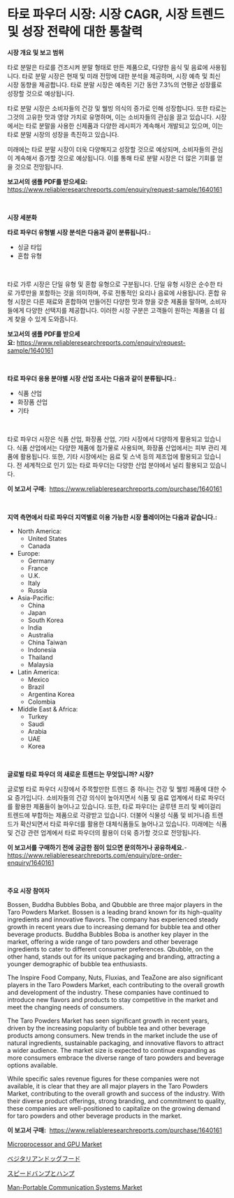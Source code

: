 <p><h1>타로 파우더 시장: 시장 CAGR, 시장 트렌드 및 성장 전략에 대한 통찰력</h1></p><p><strong>시장 개요 및 보고 범위</strong></p>
<p><p>타로 분말은 타로를 건조시켜 분말 형태로 만든 제품으로, 다양한 음식 및 음료에 사용됩니다. 타로 분말 시장은 현재 및 미래 전망에 대한 분석을 제공하며, 시장 예측 및 최신 시장 동향을 제공합니다. 타로 분말 시장은 예측된 기간 동안 7.3%의 연평균 성장률로 성장할 것으로 예상됩니다. </p><p>타로 분말 시장은 소비자들의 건강 및 웰빙 의식의 증가로 인해 성장합니다. 또한 타로는 그것의 고유한 맛과 영양 가치로 유명하며, 이는 소비자들의 관심을 끌고 있습니다. 시장에서는 타로 분말을 사용한 신제품과 다양한 레시피가 계속해서 개발되고 있으며, 이는 타로 분말 시장의 성장을 촉진하고 있습니다.</p><p>미래에는 타로 분말 시장이 더욱 다양해지고 성장할 것으로 예상되며, 소비자들의 관심이 계속해서 증가할 것으로 예상됩니다. 이를 통해 타로 분말 시장은 더 많은 기회를 얻을 것으로 전망됩니다.</p></p>
<p><strong>보고서의 샘플 PDF를 받으세요:</strong> <a href="https://www.reliableresearchreports.com/enquiry/request-sample/1640161">https://www.reliableresearchreports.com/enquiry/request-sample/1640161</a></p>
<p>&nbsp;</p>
<p><strong>시장 세분화</strong></p>
<p><strong>타로 파우더 유형별 시장 분석은 다음과 같이 분류됩니다.:</strong></p>
<p><ul><li>싱글 타입</li><li>혼합 유형</li></ul></p>
<p>&nbsp;</p>
<p><p>타로 가루 시장은 단일 유형 및 혼합 유형으로 구분됩니다. 단일 유형 시장은 순수한 타로 가루만을 포함하는 것을 의미하며, 주로 전통적인 요리나 음료에 사용됩니다. 혼합 유형 시장은 다른 재료와 혼합하여 만들어진 다양한 맛과 향을 갖춘 제품을 말하며, 소비자들에게 다양한 선택지를 제공합니다. 이러한 시장 구분은 고객들이 원하는 제품을 더 쉽게 찾을 수 있게 도와줍니다.</p></p>
<p><strong>보고서의 샘플 PDF를 받으세요:</strong>&nbsp;<a href="https://www.reliableresearchreports.com/enquiry/request-sample/1640161">https://www.reliableresearchreports.com/enquiry/request-sample/1640161</a></p>
<p>&nbsp;</p>
<p><strong> 타로 파우더 응용 분야별 시장 산업 조사는 다음과 같이 분류됩니다.:</strong></p>
<p><ul><li>식품 산업</li><li>화장품 산업</li><li>기타</li></ul></p>
<p>&nbsp;</p>
<p><p>타로 파우더 시장은 식품 산업, 화장품 산업, 기타 시장에서 다양하게 활용되고 있습니다. 식품 산업에서는 다양한 제품에 첨가물로 사용되며, 화장품 산업에서는 피부 관리 제품에 활용됩니다. 또한, 기타 시장에서는 음료 및 스낵 등의 제조업에 활용되고 있습니다. 전 세계적으로 인기 있는 타로 파우더는 다양한 산업 분야에서 널리 활용되고 있습니다.</p></p>
<p><strong>이 보고서 구매:</strong>&nbsp; <a href="https://www.reliableresearchreports.com/purchase/1640161">https://www.reliableresearchreports.com/purchase/1640161</a></p>
<p>&nbsp;</p>
<p><strong>지역 측면에서 타로 파우더 지역별로 이용 가능한 시장 플레이어는 다음과 같습니다.:</strong></p>
<p><ul>
    <li>
        North America:
        <ul>
            <li>United States</li>
            <li>Canada</li>
        </ul>
    </li>
    <li>
        Europe:
        <ul>
            <li>Germany</li>
            <li>France</li>
            <li>U.K.</li>
            <li>Italy</li>
            <li>Russia</li>
        </ul>
    </li>
    <li>
        Asia-Pacific:
        <ul>
            <li>China</li>
            <li>Japan</li>
            <li>South Korea</li>
            <li>India</li>
            <li>Australia</li>
            <li>China Taiwan</li>
            <li>Indonesia</li>
            <li>Thailand</li>
            <li>Malaysia</li>
        </ul>
    </li>
    <li>
        Latin America:
        <ul>
            <li>Mexico</li>
            <li>Brazil</li>
            <li>Argentina Korea</li>
            <li>Colombia</li>
        </ul>
    </li>
    <li>
        Middle East & Africa:
        <ul>
            <li>Turkey</li>
            <li>Saudi</li>
            <li>Arabia</li>
            <li>UAE</li>
            <li>Korea</li>
        </ul>
    </li>
    </ul></p>
<p>&nbsp;</p>
<p><strong>글로벌 타로 파우더 의 새로운 트렌드는 무엇입니까? 시장?</strong></p>
<p><p>글로벌 타로 파우더 시장에서 주목할만한 트렌드 중 하나는 건강 및 웰빙 제품에 대한 수요 증가입니다. 소비자들의 건강 의식이 높아지면서 식품 및 음료 업계에서 타로 파우더를 활용한 제품들이 늘어나고 있습니다. 또한, 타로 파우더는 글루텐 프리 및 베이걸리 트렌드에 부합하는 제품으로 각광받고 있습니다. 더불어 식물성 식품 및 비거니즘 트렌드가 확산되면서 타로 파우더를 활용한 대체식품들도 늘어나고 있습니다. 미래에는 식품 및 건강 관련 업계에서 타로 파우더의 활용이 더욱 증가할 것으로 전망됩니다.</p></p>
<p><strong>이 보고서를 구매하기 전에 궁금한 점이 있으면 문의하거나 공유하세요.</strong>- <a href="https://www.reliableresearchreports.com/enquiry/pre-order-enquiry/1640161">https://www.reliableresearchreports.com/enquiry/pre-order-enquiry/1640161</a></p>
<p>&nbsp;</p>
<p><strong>주요 시장 참여자</strong></p>
<p><p>Bossen, Buddha Bubbles Boba, and Qbubble are three major players in the Taro Powders Market. Bossen is a leading brand known for its high-quality ingredients and innovative flavors. The company has experienced steady growth in recent years due to increasing demand for bubble tea and other beverage products. Buddha Bubbles Boba is another key player in the market, offering a wide range of taro powders and other beverage ingredients to cater to different consumer preferences. Qbubble, on the other hand, stands out for its unique packaging and branding, attracting a younger demographic of bubble tea enthusiasts.</p><p>The Inspire Food Company, Nuts, Fluxias, and TeaZone are also significant players in the Taro Powders Market, each contributing to the overall growth and development of the industry. These companies have continued to introduce new flavors and products to stay competitive in the market and meet the changing needs of consumers.</p><p>The Taro Powders Market has seen significant growth in recent years, driven by the increasing popularity of bubble tea and other beverage products among consumers. New trends in the market include the use of natural ingredients, sustainable packaging, and innovative flavors to attract a wider audience. The market size is expected to continue expanding as more consumers embrace the diverse range of taro powders and beverage options available.</p><p>While specific sales revenue figures for these companies were not available, it is clear that they are all major players in the Taro Powders Market, contributing to the overall growth and success of the industry. With their diverse product offerings, strong branding, and commitment to quality, these companies are well-positioned to capitalize on the growing demand for taro powders and other beverage products in the market.</p></p>
<p><strong>이 보고서 구매:</strong>&nbsp;&nbsp;<a href="https://www.reliableresearchreports.com/purchase/1640161">https://www.reliableresearchreports.com/purchase/1640161</a></p>
<p><p><a href="https://github.com/beatblasta/Market-Research-Report-List-2/blob/main/microprocessor-and-gpu-market.md">Microprocessor and GPU Market</a></p><p><a href="https://github.com/vlcostes/Market-Research-Report-List-1/blob/main/862163110248.md">ベジタリアンドッグフード</a></p><p><a href="https://github.com/EstaSprer20231/Market-Research-Report-List-1/blob/main/389727510249.md">スピードバンプとハンプ</a></p><p><a href="https://github.com/angelajermaine/Market-Research-Report-List-2/blob/main/man-portable-communication-systems-market.md">Man-Portable Communication Systems Market</a></p></p>
